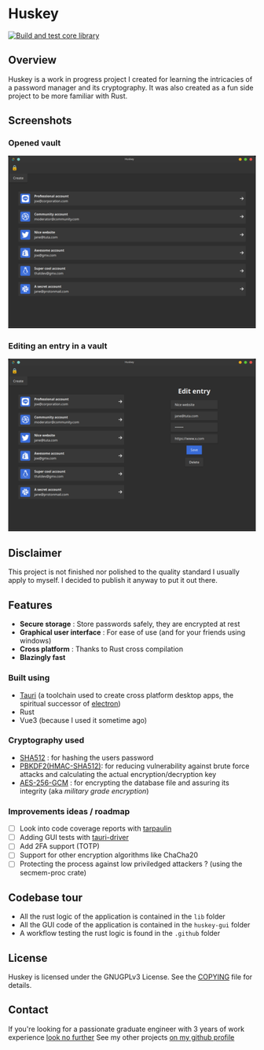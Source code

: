 # Huskey
[![Build and test core library](https://github.com/Theo-Fourniez/huskey/actions/workflows/library_test.yml/badge.svg)](https://github.com/Theo-Fourniez/huskey/actions/workflows/library_test.yml)
## Overview
Huskey is a work in progress project I created for learning the intricacies of a password manager and its cryptography. It was also created as a fun side project to be more familiar with Rust.

## Screenshots
### Opened vault
![](huskey-gui/screenshots/opened_vault.png)

### Editing an entry in a vault
![](huskey-gui/screenshots/opened_vault_editing_entry.png)

## Disclaimer 
This project is not finished nor polished to the quality standard I usually apply to myself. I decided to publish it anyway to put it out there.

## Features
* **Secure storage** : Store passwords safely, they are encrypted at rest 
* **Graphical user interface** : For ease of use (and for your friends using windows)
* **Cross platform** : Thanks to Rust cross compilation
* **Blazingly fast** 

### Built using 
* [Tauri](https://tauri.app) (a toolchain used to create cross platform desktop apps, the spiritual successor of [electron](https://www.electronjs.org/fr/))
* Rust
* Vue3 (because I used it sometime ago)

### Cryptography used
* [SHA512](https://fr.wikipedia.org/wiki/SHA-2) : for hashing the users password
* [PBKDF2(HMAC-SHA512)](https://en.wikipedia.org/wiki/PBKDF2): for reducing vulnerability against brute force attacks and calculating the actual encryption/decryption key
* [AES-256-GCM](https://www.cryptosys.net/pki/manpki/pki_aesgcmauthencryption.html) : for encrypting the database file and assuring its integrity (aka *military grade encryption*)

### Improvements ideas / roadmap
- [ ] Look into code coverage reports with [tarpaulin](https://github.com/xd009642/tarpaulin)
- [ ] Adding GUI tests with [tauri-driver](https://tauri.app/v1/guides/testing/webdriver/introduction/)
- [ ] Add 2FA support (TOTP)
- [ ] Support for other encryption algorithms like ChaCha20
- [ ] Protecting the process against low priviledged attackers ? (using the secmem-proc crate)

## Codebase tour
* All the rust logic of the application is contained in the `lib` folder
* All the GUI code of the application is contained in the `huskey-gui` folder
* A workflow testing the rust logic is found in the `.github` folder

## License
Huskey is licensed under the GNUGPLv3 License. See the [COPYING](./COPYING) file for details.

## Contact 
If you're looking for a passionate graduate engineer with 3 years of work experience [look no further](https://www.linkedin.com/in/theo-fourniez/)
See my other projects [on my github profile](https://github.com/Theo-Fourniez)
